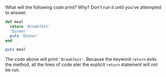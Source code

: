 What will the following code print? Why? Don't run it until you've attempted to answer.

```ruby
def meal
  return 'Breakfast'
  'Dinner'
  puts 'Dinner'
end

puts meal
```

The code above will print `'Breakfast'`.  Because the keyword `return` exits the method, all the lines of code ater the explicit `return` statement will not be run.

